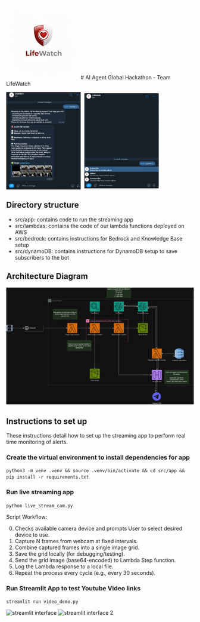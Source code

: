 <img src="imgs/lifewatchlogo.jpg" alt="lifewatch_logo" width="200"># AI Agent Global Hackathon - Team LifeWatch

<div style="display: flex; gap: 10px; align-items: center;">
    <img src="imgs/alert.png" alt="bot_interface1" width="200">
    <img src="imgs/lifewatch_subscribe.png" alt="got_interface2" width="200">
</div>

## Directory structure

- src/app: contains code to run the streaming app
- src/lambdas: contains the code of our lambda functions deployed on AWS
- src/bedrock: contains instructions for Bedrock and Knowledge Base setup
- src/dynamoDB: contains instructions for DynamoDB setup to save subscribers to the bot

## Architecture Diagram
![got_interface2](imgs/final_archi.png)

## Instructions to set up

These instructions detail how to set up the streaming app to perform real time monitoring of alerts. 

### Create the virtual environment to install dependencies for app

```python3 -m venv .venv && source .venv/bin/activate && cd src/app && pip install -r requirements.txt```

### Run live streaming app
```python live_stream_cam.py```

Script Workflow:

0. Checks available camera device and prompts User to select desired device to use. 
1. Capture N frames from webcam at fixed intervals.
2. Combine captured frames into a single image grid.
3. Save the grid locally (for debugging/testing).
4. Send the grid image (base64-encoded) to Lambda Step function.
5. Log the Lambda response to a local file.
6. Repeat the process every cycle (e.g., every 30 seconds).

### Run Streamlit App to test Youtube Video links

``` streamlit run video_demo.py ```

![streamlit interface](imgs/image.png)
![streamlit interface 2](imgs/image-1.png)